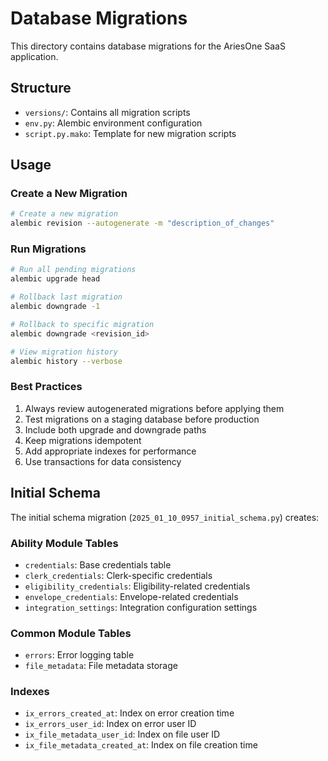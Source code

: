 # Database Migrations

This directory contains database migrations for the AriesOne SaaS application.

## Structure

- `versions/`: Contains all migration scripts
- `env.py`: Alembic environment configuration
- `script.py.mako`: Template for new migration scripts

## Usage

### Create a New Migration

```bash
# Create a new migration
alembic revision --autogenerate -m "description_of_changes"
```

### Run Migrations

```bash
# Run all pending migrations
alembic upgrade head

# Rollback last migration
alembic downgrade -1

# Rollback to specific migration
alembic downgrade <revision_id>

# View migration history
alembic history --verbose
```

### Best Practices

1. Always review autogenerated migrations before applying them
2. Test migrations on a staging database before production
3. Include both upgrade and downgrade paths
4. Keep migrations idempotent
5. Add appropriate indexes for performance
6. Use transactions for data consistency

## Initial Schema

The initial schema migration (`2025_01_10_0957_initial_schema.py`) creates:

### Ability Module Tables
- `credentials`: Base credentials table
- `clerk_credentials`: Clerk-specific credentials
- `eligibility_credentials`: Eligibility-related credentials
- `envelope_credentials`: Envelope-related credentials
- `integration_settings`: Integration configuration settings

### Common Module Tables
- `errors`: Error logging table
- `file_metadata`: File metadata storage

### Indexes
- `ix_errors_created_at`: Index on error creation time
- `ix_errors_user_id`: Index on error user ID
- `ix_file_metadata_user_id`: Index on file user ID
- `ix_file_metadata_created_at`: Index on file creation time
